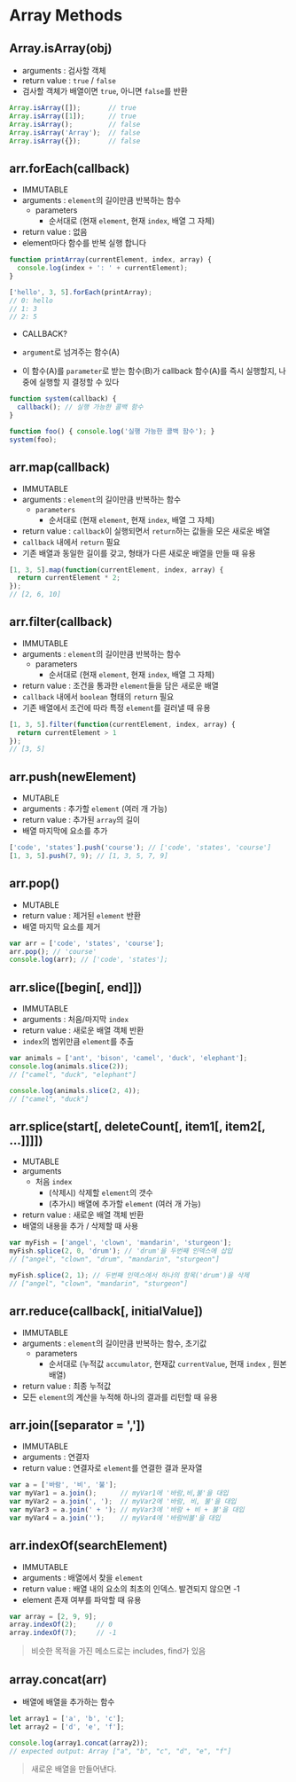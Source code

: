 # Array Methods

## Array.isArray(obj)

- arguments : 검사할 객체
- return value : `true` / `false`
- 검사할 객체가 배열이면 `true`, 아니면 `false`를 반환

```js
Array.isArray([]);       // true
Array.isArray([1]);      // true
Array.isArray();         // false
Array.isArray('Array');  // false
Array.isArray({});       // false
```

## arr.forEach(callback)

- IMMUTABLE
- arguments : `element`의 길이만큼 반복하는 함수
  - parameters
    - 순서대로 (현재 `element`, 현재 `index`, 배열 그 자체)
- return value : 없음
- element마다 함수를 반복 실행 합니다

```js
function printArray(currentElement, index, array) {
  console.log(index + ': ' + currentElement);
}

['hello', 3, 5].forEach(printArray);
// 0: hello
// 1: 3
// 2: 5
```

- CALLBACK?

- `argument`로 넘겨주는 함수(A)

- 이 함수(A)를 `parameter`로 받는 함수(B)가 callback 함수(A)를 즉시 실행할지, 나중에 실행할 지 결정할 수 있다

```js
function system(callback) {
  callback(); // 실행 가능한 콜백 함수
}

function foo() { console.log('실행 가능한 콜백 함수'); }
system(foo);
```

## arr.map(callback)

- IMMUTABLE
- arguments : `element`의 길이만큼 반복하는 함수
  - `parameters`
    - 순서대로 (현재 `element`, 현재 `index`, 배열 그 자체)
- return value : `callback`이 실행되면서 `return`하는 값들을 모은 새로운 배열
- `callback` 내에서 `return` 필요
- 기존 배열과 동일한 길이를 갖고, 형태가 다른 새로운 배열을 만들 때 유용

```js
[1, 3, 5].map(function(currentElement, index, array) {
  return currentElement * 2;
});
// [2, 6, 10]
```

## arr.filter(callback)

- IMMUTABLE
- arguments : `element`의 길이만큼 반복하는 함수
  - parameters
    - 순서대로 (현재 `element`, 현재 `index`, 배열 그 자체)
- return value : 조건을 통과한 `element`들을 담은 새로운 배열
- `callback` 내에서 `boolean` 형태의 `return` 필요
- 기존 배열에서 조건에 따라 특정 `element`를 걸러낼 때 유용

```js
[1, 3, 5].filter(function(currentElement, index, array) {
  return currentElement > 1
});
// [3, 5]
```

## arr.push(newElement)

- MUTABLE
- arguments : 추가할 `element` (여러 개 가능)
- return value : 추가된 `array`의 길이
- 배열 마지막에 요소를 추가

```js
['code', 'states'].push('course'); // ['code', 'states', 'course']
[1, 3, 5].push(7, 9); // [1, 3, 5, 7, 9]
```

## arr.pop()

- MUTABLE
- return value : 제거된 `element` 반환
- 배열 마지막 요소를 제거

```js
var arr = ['code', 'states', 'course'];
arr.pop(); // 'course'
console.log(arr); // ['code', 'states'];
```

## arr.slice([begin[, end]])

- IMMUTABLE
- arguments : 처음/마지막 `index`
- return value : 새로운 배열 객체 반환
- `index`의 범위만큼 `element`를 추출

```js
var animals = ['ant', 'bison', 'camel', 'duck', 'elephant'];
console.log(animals.slice(2));
// ["camel", "duck", "elephant"]

console.log(animals.slice(2, 4));
// ["camel", "duck"]
```

## arr.splice(start[, deleteCount[, item1[, item2[, ...]]]])

- MUTABLE
- arguments
  - 처음 `index`
    - (삭제시) 삭제할 `element`의 갯수
    - (추가시) 배열에 추가할 `element` (여러 개 가능)
- return value : 새로운 배열 객체 반환
- 배열의 내용을 추가 / 삭제할 때 사용

```js
var myFish = ['angel', 'clown', 'mandarin', 'sturgeon'];
myFish.splice(2, 0, 'drum'); // 'drum'을 두번째 인덱스에 삽입
// ["angel", "clown", "drum", "mandarin", "sturgeon"]

myFish.splice(2, 1); // 두번째 인덱스에서 하나의 항목('drum')을 삭제
// ["angel", "clown", "mandarin", "sturgeon"]
```

## arr.reduce(callback[, initialValue])

- IMMUTABLE
- arguments : `element`의 길이만큼 반복하는 함수, 초기값
  - parameters
    - 순서대로 (누적값 `accumulator`, 현재값 `currentValue`, 현재 `index` , 원본배열)
- return value : 최종 누적값
- 모든 `element`의 계산을 누적해 하나의 결과를 리턴할 때 유용

## arr.join([separator = ','])

- IMMUTABLE
- arguments : 연결자
- return value : 연결자로 `element`를 연결한 결과 문자열

```js
var a = ['바람', '비', '불'];
var myVar1 = a.join();      // myVar1에 '바람,비,불'을 대입
var myVar2 = a.join(', ');  // myVar2에 '바람, 비, 불'을 대입
var myVar3 = a.join(' + '); // myVar3에 '바람 + 비 + 불'을 대입
var myVar4 = a.join('');    // myVar4에 '바람비불'을 대입
```

## arr.indexOf(searchElement)

- IMMUTABLE
- arguments : 배열에서 찾을 `element`
- return value : 배열 내의 요소의 최초의 인덱스. 발견되지 않으면 -1
- element 존재 여부를 파악할 때 유용

```js
var array = [2, 9, 9];
array.indexOf(2);     // 0
array.indexOf(7);     // -1
```

> 비슷한 목적을 가진 메소드로는 includes, find가 있음

## array.concat(arr)

- 배열에 배열을 추가하는 함수

```js
let array1 = ['a', 'b', 'c'];
let array2 = ['d', 'e', 'f'];

console.log(array1.concat(array2));
// expected output: Array ["a", "b", "c", "d", "e", "f"]
```

> 새로운 배열을 만들어낸다.
